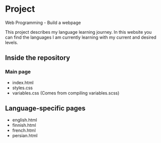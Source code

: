 # Project

Web Programming - Build a webpage

This project describes my language learning journey. In this website you can find the languages
I am currently learning with my current and desired levels.

## Inside the repository

### Main page
- index.html
- styles.css
- variables.css (Comes from compiling variables.scss)

## Language-specific pages
- english.html	
- finnish.html	
- french.html	
- persian.html	




